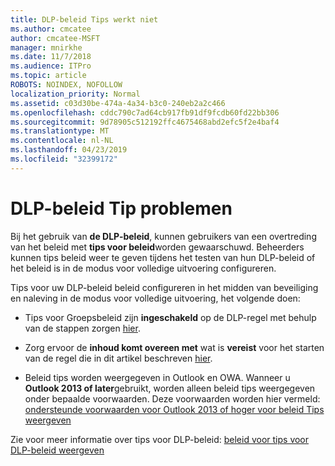 ```yaml
---
title: DLP-beleid Tips werkt niet
ms.author: cmcatee
author: cmcatee-MSFT
manager: mnirkhe
ms.date: 11/7/2018
ms.audience: ITPro
ms.topic: article
ROBOTS: NOINDEX, NOFOLLOW
localization_priority: Normal
ms.assetid: c03d30be-474a-4a34-b3c0-240eb2a2c466
ms.openlocfilehash: cddc790c7ad64cb917fb91df9fcdb60fd22bb306
ms.sourcegitcommit: 9d78905c512192ffc4675468abd2efc5f2e4baf4
ms.translationtype: MT
ms.contentlocale: nl-NL
ms.lasthandoff: 04/23/2019
ms.locfileid: "32399172"
---
```

# <a name="dlp-policy-tip-issues"></a>DLP-beleid Tip problemen

Bij het gebruik van **de DLP-beleid**, kunnen gebruikers van een overtreding van het beleid met **tips voor beleid**worden gewaarschuwd. Beheerders kunnen tips beleid weer te geven tijdens het testen van hun DLP-beleid of het beleid is in de modus voor volledige uitvoering configureren. 
  
Tips voor uw DLP-beleid beleid configureren in het midden van beveiliging en naleving in de modus voor volledige uitvoering, het volgende doen:
  
- Tips voor Groepsbeleid zijn **ingeschakeld** op de DLP-regel met behulp van de stappen zorgen [hier](https://docs.microsoft.com/office365/securitycompliance/use-notifications-and-policy-tips).
    
- Zorg ervoor de **inhoud komt overeen met** wat is **vereist** voor het starten van de regel die in dit artikel beschreven [hier](https://docs.microsoft.com/office365/securitycompliance/what-the-sensitive-information-types-look-for).
    
- Beleid tips worden weergegeven in Outlook en OWA. Wanneer u **Outlook 2013 of later**gebruikt, worden alleen beleid tips weergegeven onder bepaalde voorwaarden. Deze voorwaarden worden hier vermeld: [ondersteunde voorwaarden voor Outlook 2013 of hoger voor beleid Tips weergeven](https://docs.microsoft.com/office365/securitycompliance/use-notifications-and-policy-tips#outlook-2013-and-later-supports-showing-policy-tips-for-only-some-conditions)
    
Zie voor meer informatie over tips voor DLP-beleid: [beleid voor tips voor DLP-beleid weergeven](https://docs.microsoft.com/office365/securitycompliance/use-notifications-and-policy-tips)
  

